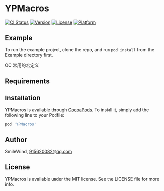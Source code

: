 # YPMacros

[![CI Status](https://img.shields.io/travis/yaodunpeng/YPMacros.svg?style=flat)](https://travis-ci.org/yaodunpeng/YPMacros)
[![Version](https://img.shields.io/cocoapods/v/YPMacros.svg?style=flat)](https://cocoapods.org/pods/YPMacros)
[![License](https://img.shields.io/cocoapods/l/YPMacros.svg?style=flat)](https://cocoapods.org/pods/YPMacros)
[![Platform](https://img.shields.io/cocoapods/p/YPMacros.svg?style=flat)](https://cocoapods.org/pods/YPMacros)

## Example

To run the example project, clone the repo, and run `pod install` from the Example directory first.

OC 常用的宏定义

## Requirements

## Installation

YPMacros is available through [CocoaPods](https://cocoapods.org). To install
it, simply add the following line to your Podfile:

```ruby
pod 'YPMacros'
```

## Author

SmileWind, 915620082@qq.com

## License

YPMacros is available under the MIT license. See the LICENSE file for more info.
